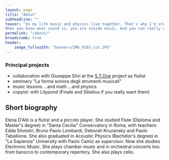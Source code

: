 ```yaml
---
layout: page
title: "About"
subheadline: ""
teaser: "In my life music and physics live together. That's why I'm studying Electronic Music.
When you know what sound is, you are inside music. And you can really do music."
permalink: "/about/"
breadcrumb: true
header:
    image_fullwidth: "banners/IMG_0163_cut.JPG"
---
```


### Principal projects

* collaboration with Giuseppe Silvi at the [S.T.One][1] project as flutist
* seminary "La forma sonora degli strumenti musicali"
* music lessons ...and math ...and physics
* copyist: with Lilypond (Finale and Sibelius if you really want them)



## Short biography

Elena D'Alò is a flutist and a piccolo player. She studied Flute (Diploma and Master's degree) in "Santa Cecilia" Conservatory in Roma, with teachers: Edda Silvestri, Bruno Paolo Lombardi, Deborah Kruzansky and Paolo Taballione. She also graduated in Acoustic Physics (Bachelor's degree) in "La Sapienza" University with Paolo Camiz as supervisor. Now she studies Electronic Music. She plays chamber music and in orchestral concerts too: from barocco to contemporary repertory. She also plays cello.


[1]: http://giuseppesilvi.com/activity/acousticstone/
